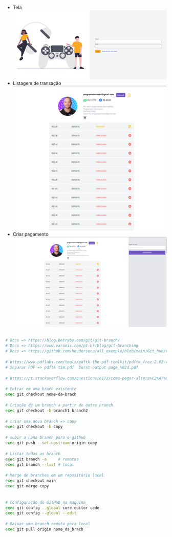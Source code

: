 - Tela 
![](https://raw.githubusercontent.com/heudersena/ganimedes/main/images/login.png)
- Listagem de transação
![](https://raw.githubusercontent.com/heudersena/ganimedes/main/images/transaction.png)
- Criar pagamento
![](https://raw.githubusercontent.com/heudersena/ganimedes/main/images/qrcode.png)
```bash

# Docs => https://blog.betrybe.com/git/git-branch/
# Docs => https://www.varonis.com/pt-br/blog/git-branching
# Docs => https://github.com/heudersena/all_exemple/blob/main/Git_hub/Git-config.md

# https://www.pdflabs.com/tools/pdftk-the-pdf-toolkit/pdftk_free-2.02-win-setup.exe
# Separar PDF => pdftk tim.pdf  burst output page_%02d.pdf

# https://pt.stackoverflow.com/questions/6172/como-pegar-altera%C3%A7%C3%B5es-de-em-um-branch-ramo-espec%C3%ADfico-de-um-reposit%C3%B3rio-remoto-n

# Entrar em uma brach existente
exec git checkout nome-da-brach

# Criação de um branch a partir de outro branch
exec git checkout -b branch1 branch2

# criar uma nova branch => copy
exec git checkout -b copy

# subir a nona branch para o github
exec git push --set-upstream origin copy

# Listar todas as branch
exec git branch -a     # remotas
exec git branch --list # local

# Merge de branches em um repositório local
exec git checkout main
exec git merge copy


# Configuração do GitHub na maquina
exec git config --global core.editor code
exec git config --global --edit

# Baixar uma branch remota para local
exec git pull origin nome_da_brach
```